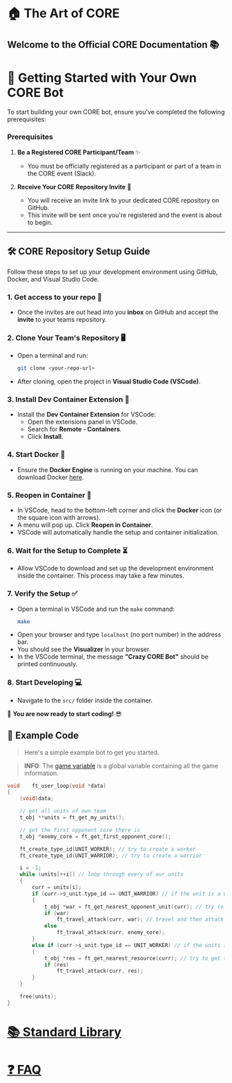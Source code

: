 # 🏠 The Art of CORE
## Welcome to the Official CORE Documentation 📚

# 🚀 Getting Started with Your Own CORE Bot

To start building your own CORE bot, ensure you've completed the following prerequisites:

### Prerequisites
1. **Be a Registered CORE Participant/Team** ✨
   - You must be officially registered as a participant or part of a team in the CORE event (Slack).

2. **Receive Your CORE Repository Invite** 📧
   - You will receive an invite link to your dedicated CORE repository on GitHub.
   - This invite will be sent once you're registered and the event is about to begin.

---

## 🛠️ CORE Repository Setup Guide

Follow these steps to set up your development environment using GitHub, Docker, and Visual Studio Code.

### 1. Get access to your repo 🍴
- Once the invites are out head into you **inbox** on GitHub and accept the **invite** to your teams repository.

### 2. Clone Your Team's Repository 🖥️
- Open a terminal and run:
	```bash
	git clone <your-repo-url>
	```
- After cloning, open the project in **Visual Studio Code (VSCode)**.

### 3. Install Dev Container Extension 🔧
- Install the **Dev Container Extension** for VSCode:
	- Open the extensions panel in VSCode.
	- Search for **Remote - Containers**.
	- Click **Install**.

### 4. Start Docker 🐋
- Ensure the **Docker Engine** is running on your machine. You can download Docker [here](https://www.docker.com/products/docker-desktop).

### 5. Reopen in Container 🔄
- In VSCode, head to the bottom-left corner and click the **Docker** icon (or the square icon with arrows).
- A menu will pop up. Click **Reopen in Container**.
- VSCode will automatically handle the setup and container initialization.

### 6. Wait for the Setup to Complete ⏳
- Allow VSCode to download and set up the development environment inside the container. This process may take a few minutes.

### 7. Verify the Setup ✅
- Open a terminal in VSCode and run the `make` command:
	```bash
	make
	```
- Open your browser and type `localhost` (no port number) in the address bar.
- You should see the **Visualizer** in your browser.
- In the VSCode terminal, the message **"Crazy CORE Bot"** should be printed continuously.

### 8. Start Developing 💻
- Navigate to the `src/` folder inside the container.

🎉 **You are now ready to start coding!** 😎


## 📝 Example Code
> Here's a simple example bot to get you started.

> **INFO**: The [game variable](./standard-library/README.md#DataTypes) is a global variable containing all the game information.

```c
void	ft_user_loop(void *data)
{
	(void)data;

    // get all units of own team
	t_obj **units = ft_get_my_units();

    // get the first opponent core there is
	t_obj *enemy_core = ft_get_first_opponent_core();

	ft_create_type_id(UNIT_WORKER); // try to create a worker
	ft_create_type_id(UNIT_WARRIOR); // try to create a warrior

	i = -1;
	while (units[++i]) // loop through every of our units
	{
		curr = units[i];
		if (curr->s_unit.type_id == UNIT_WARRIOR) // if the unit is a warrior
		{
			t_obj *war = ft_get_nearest_opponent_unit(curr); // try to get the closest core to current unit
			if (war)
				ft_travel_attack(curr, war); // travel and then attack to the obj
			else
				ft_traval_attack(curr, enemy_core);
		}
		else if (curr->s_unit.type_id == UNIT_WORKER) // if the units is a worker
		{
			t_obj *res = ft_get_nearest_resource(curr); // try to get the closest unit to current unit
			if (res)
				ft_travel_attack(curr, res);
		}
	}

	free(units);
}
```

# [📚 Standard Library](./standard-library/README.md)


# [❓ FAQ](./faq.md)

